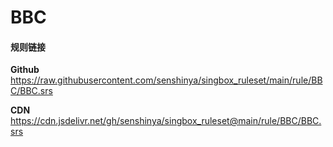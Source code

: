 # BBC

#### 规则链接

**Github**
https://raw.githubusercontent.com/senshinya/singbox_ruleset/main/rule/BBC/BBC.srs

**CDN**
https://cdn.jsdelivr.net/gh/senshinya/singbox_ruleset@main/rule/BBC/BBC.srs